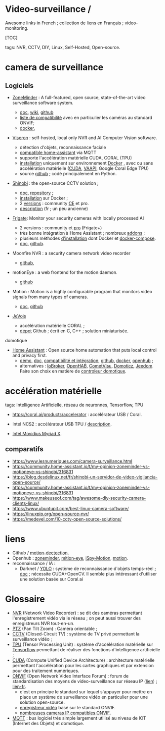 # Video-surveillance / 
Awesome links in French ; collection de liens en Français ; video-monitoring.

[TOC]

tags: NVR,  CCTV, DIY, Linux, Self-Hosted, Open-source.

# camera de surveillance

## Logiciels
- [ZoneMinder](https://zoneminder.com/) : A full-featured, open source, state-of-the-art video surveillance software system.
  - [doc](https://zoneminder.readthedocs.io/), [wiki](https://wiki.zoneminder.com), [github](https://github.com/ZoneMinder/ZoneMinder/)
  - [liste de compatibilité](https://wiki.zoneminder.com/Hardware_Compatibility_List) avec en particulier les caméras au standard ONVIF; 
  - [docker](https://github.com/ZoneMinder/zmdockerfiles), 

- [Viseron](https://viseron.netlify.app/) : self-hosted, local only NVR and AI Computer Vision software.
  - détection d'objets, reconnaissance faciale
  - [compatible home-assistant](https://community.home-assistant.io/t/viseron-self-hosted-local-only-nvr-and-ai-computer-vision-software/223152) via MQTT
  - supporte l'accélération matérielle CUDA, CORAL (TPU)
  - [installation](https://viseron.netlify.app/docs/documentation/installation) uniquement sur environnement [Docker](https://hub.docker.com/r/roflcoopter/viseron) , avec ou sans accélération matérielle ([CUDA](https://fr.wikipedia.org/wiki/Compute_Unified_Device_Architecture), [VAAPI](https://fr.wikipedia.org/wiki/Video_Acceleration_API), Google Coral Edge TPU)
  - source [github](https://github.com/roflcoopter/viseron) ; codé principalement en Python.

- [Shinobi](https://shinobi.video/) : the open-source CCTV solution ;
  - [doc](https://docs.shinobi.video/), [repository](https://gitlab.com/Shinobi-Systems/Shinobi) ;
  - [installation](https://docs.shinobi.video/installation/docker) sur Docker ;
  - 2 [versions](https://shinobi.video/pro) : community [CE](https://gitlab.com/Shinobi-Systems/ShinobiCE) et pro.
  - [description](https://linuxfr.org/news/presentation-de-shinobicctv-community-edition) (fr ; un peu ancienne)

- [Frigate](https://frigate.video/): Monitor your security cameras with locally processed AI
  - 2 versions : community et [pro](https://frigate.video/plus/) (Frigate+)
  - très bonne intégration à Home Assistant ; nombreux [addons](https://www.home-assistant.io/addons/) ; 
  - plusieurs méthodes [d'installation](https://www.home-assistant.io/installation/) dont Docker et [docker-compose](https://www.home-assistant.io/installation/generic-x86-64#docker-compose).
  - [doc](https://docs.frigate.video/), [github](https://github.com/blakeblackshear/frigate). 

- Moonfire NVR : a security camera network video recorder
  - [github](https://github.com/scottlamb/moonfire-nvr), 

- motionEye : a web frontend for the motion daemon.    
  - [github](https://github.com/motioneye-project/motioneye)

- Motion : Motion is a highly configurable program that monitors video signals from many types of cameras.
  - [doc](https://motion-project.github.io/), [github](https://github.com/Motion-Project/motion)

- [JeVois](http://jevois.org/)
  - accélération matérielle CORAL ;
  - [dépot](https://github.com/jevois/jevois) Github ; écrit en C, C++ ; solution miniaturisée.


domotique

- [Home Assistant](https://www.home-assistant.io/) : Open source home automation that puts local control and privacy first. 
  - [démo](https://demo.home-assistant.io/), [doc](https://www.home-assistant.io/docs/), [compatibilité et intégration](https://www.home-assistant.io/integrations/), [github](https://github.com/home-assistant), [docker](https://hub.docker.com/r/homeassistant/home-assistant), [openhub](https://www.openhub.net/p/home-assistant) ;
  - alternatives : [IoBroker](https://www.iobroker.net/), [OpenHAB](https://www.openhab.org/), [CometVisu](https://www.cometvisu.org/), [Domoticz](https://domoticz.com/), [Jeedom](https://jeedom.com/en/). Faire son choix en matière de [controleur domotique](https://blog.bemotique.com/comment-choisir-un-controleur-domotique/).

# accélération matérielle

tags: Intelligence Artificielle, réseau de neuronnes, Tensorflow, TPU

- https://coral.ai/products/accelerator : accélérateur USB / Coral.

- Intel NCS2 : accélérateur USB TPU / [description](https://www.lemondeinformatique.fr/actualites/lire-intel-sort-son-deuxieme-neural-compute-stick-73430.html).

- [Intel Movidius Myriad X](https://www.intel.fr/content/www/fr/fr/products/details/processors/movidius-vpu/movidius-myriad-x.html).

## comparatifs
- https://www.lesnumeriques.com/camera-surveillance.html
- https://community.home-assistant.io/t/my-opinion-zoneminder-vs-motioneye-vs-shinobi/316831
- https://blog.desdelinux.net/fr/shinobi-un-servidor-de-video-vigilancia-open-source/
- https://community.home-assistant.io/t/my-opinion-zoneminder-vs-motioneye-vs-shinobi/316831
- https://www.makeuseof.com/tag/awesome-diy-security-camera-clients-linux/
- https://www.ubuntupit.com/best-linux-camera-software/
- https://linuxpip.org/open-source-nvr/
- https://medevel.com/10-cctv-open-source-solutions/

# liens
- Github / [motion-dectection](https://github.com/topics/motion-detection).
- Openhub : [zoneminder](https://www.openhub.net/p/zoneminder), [mition-eye](https://www.openhub.net/p/motioneye), [iSpy-Motion](https://www.openhub.net/p/ispysoftware), [motion](https://www.openhub.net/p/Motion).
- reconnaissance / IA :
  - Darknet / [YOLO](https://pjreddie.com/darknet/yolo/) : système de reconnaissance d'objets temps-réel ; [doc](https://thedatafrog.com/fr/articles/object-detection-darknet/) ; nécessite CUDA+OpenCV. Il semble plus intéressant d'utiliser une solution basée sur Coral.ai


# Glossaire
- [NVR](https://fr.wikipedia.org/wiki/Enregistreur_vid%C3%A9o_en_r%C3%A9seau) (Network Video Recorder) : se dit des caméras permettant l'enregistrement vidéo via le réseau ; on peut aussi trouver des enregistreurs NVR tout-en-un.
- [PTZ](https://fr.wikipedia.org/wiki/Cam%C3%A9ra_pan_tilt_zoom) (Pan Tilt Zoom) : Caméra orientable  ;
- [CCTV](https://fr.wikipedia.org/wiki/CCTV) (Closed-Circuit TV) : système de TV privé permettant la surveillance vidéo ;
- [TPU](https://fr.wikipedia.org/wiki/Tensor_Processing_Unit) (Tensor Processing Unit) : système d'accélération matérielle sur [Tensorflow](https://fr.wikipedia.org/wiki/TensorFlow) permettant de réaliser des fonctions d'intelligence artificielle ;
- [CUDA](https://fr.wikipedia.org/wiki/Compute_Unified_Device_Architecture) (Compute Unified Device Architecture) : architecture matérielle permettant l'accélération pour les cartes graphiques et par extension pour des traitement numériques.
- [ONVIF](https://en.wikipedia.org/wiki/ONVIF) (Open Network Video Interface Forum) : forum de standardisation des moyens de video-surveillance sur réseau IP ([lien](https://www.onvif.org/)) ; [lien-fr](https://camera-videosurveillance.fr/blog/143_Qu-est-ce-que-le-protocole-onvif.html).
  - c'est en principe le standard sur lequel s'appuyer pour mettre en place un système de surveillance vidéo en particulier pour une solution open-source.
  - [enregistreur vidéo](https://fr.aliexpress.com/item/1005004317130185.html) basé sur le standard ONVIF.
  - [nombreuses cameras IP compatibles ONVIF](https://fr.aliexpress.com/premium/onvif.html).
- [MQTT](https://fr.wikipedia.org/wiki/MQTT) : bus logiciel très simple largement utilisé au niveau de IOT (Internet des Objets) et domotique.
